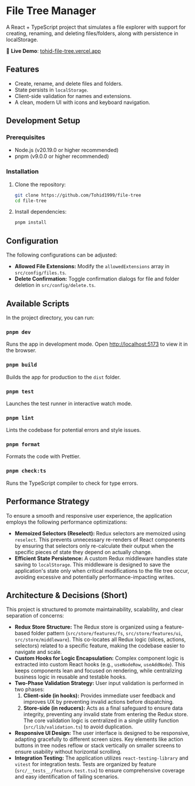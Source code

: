 # File Tree Manager

A React + TypeScript project that simulates a file explorer with support for creating, renaming, and deleting files/folders, along with persistence in localStorage.

🚀 **Live Demo**: [tohid-file-tree.vercel.app](https://tohid-file-tree.vercel.app/)

## Features

- Create, rename, and delete files and folders.
- State persists in `localStorage`.
- Client-side validation for names and extensions.
- A clean, modern UI with icons and keyboard navigation.

## Development Setup

### Prerequisites

- Node.js (v20.19.0 or higher recommended)
- pnpm (v9.0.0 or higher recommended)

### Installation

1. Clone the repository:
   ```bash
   git clone https://github.com/Tohid1999/file-tree
   cd file-tree
   ```
2. Install dependencies:
   ```bash
   pnpm install
   ```

## Configuration

The following configurations can be adjusted:

- **Allowed File Extensions:** Modify the `allowedExtensions` array in `src/config/files.ts`.
- **Delete Confirmation:** Toggle confirmation dialogs for file and folder deletion in `src/config/delete.ts`.

## Available Scripts

In the project directory, you can run:

### `pnpm dev`

Runs the app in development mode.
Open [http://localhost:5173](http://localhost:5173) to view it in the browser.

### `pnpm build`

Builds the app for production to the `dist` folder.

### `pnpm test`

Launches the test runner in interactive watch mode.

### `pnpm lint`

Lints the codebase for potential errors and style issues.

### `pnpm format`

Formats the code with Prettier.

### `pnpm check:ts`

Runs the TypeScript compiler to check for type errors.

## Performance Strategy

To ensure a smooth and responsive user experience, the application employs the following performance optimizations:

- **Memoized Selectors (Reselect):** Redux selectors are memoized using `reselect`. This prevents unnecessary re-renders of React components by ensuring that selectors only re-calculate their output when the specific pieces of state they depend on actually change.
- **Efficient State Persistence:** A custom Redux middleware handles state saving to `localStorage`. This middleware is designed to save the application's state only when critical modifications to the file tree occur, avoiding excessive and potentially performance-impacting writes.

## Architecture & Decisions (Short)

This project is structured to promote maintainability, scalability, and clear separation of concerns:

- **Redux Store Structure:** The Redux store is organized using a feature-based folder pattern (`src/store/features/fs`, `src/store/features/ui`, `src/store/middleware`). This co-locates all Redux logic (slices, actions, selectors) related to a specific feature, making the codebase easier to navigate and scale.
- **Custom Hooks for Logic Encapsulation:** Complex component logic is extracted into custom React hooks (e.g., `useNodeRow`, `useAddNode`). This keeps components lean and focused on rendering, while centralizing business logic in reusable and testable hooks.
- **Two-Phase Validation Strategy:** User input validation is performed in two phases:
  1.  **Client-side (in hooks):** Provides immediate user feedback and improves UX by preventing invalid actions before dispatching.
  2.  **Store-side (in reducers):** Acts as a final safeguard to ensure data integrity, preventing any invalid state from entering the Redux store. The core validation logic is centralized in a single utility function (`src/lib/validation.ts`) to avoid duplication.
- **Responsive UI Design:** The user interface is designed to be responsive, adapting gracefully to different screen sizes. Key elements like action buttons in tree nodes reflow or stack vertically on smaller screens to ensure usability without horizontal scrolling.
- **Integration Testing:** The application utilizes `react-testing-library` and `vitest` for integration tests. Tests are organized by feature (`src/__tests__/feature.test.tsx`) to ensure comprehensive coverage and easy identification of failing scenarios.
